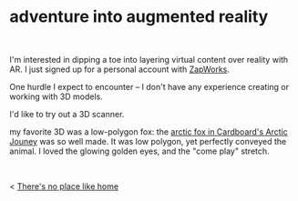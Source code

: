 # adventure into augmented reality

&nbsp;
&nbsp;

I'm interested in dipping a toe into layering virtual content over reality with AR. I just signed up for a personal account with [ZapWorks](https://zap.works).

One hurdle I expect to encounter – I don't have any experience creating or working with 3D models.

I'd like to try out a 3D scanner.

my favorite 3D was a low-polygon fox: the [arctic fox in Cardboard's Arctic Jouney](https://is1-ssl.mzstatic.com/image/thumb/Purple49/v4/d4/66/98/d466986e-0d6e-f258-43c9-4c3af0ba1a6c/en-US-iOS-5.5-in_3.png/643x0w.png) was so well made. It was low polygon, yet perfectly conveyed the animal. I loved the glowing golden eyes, and the "come play" stretch.




&nbsp; &nbsp; &nbsp; &nbsp;
  

< [There's no place like home](../index.md)
